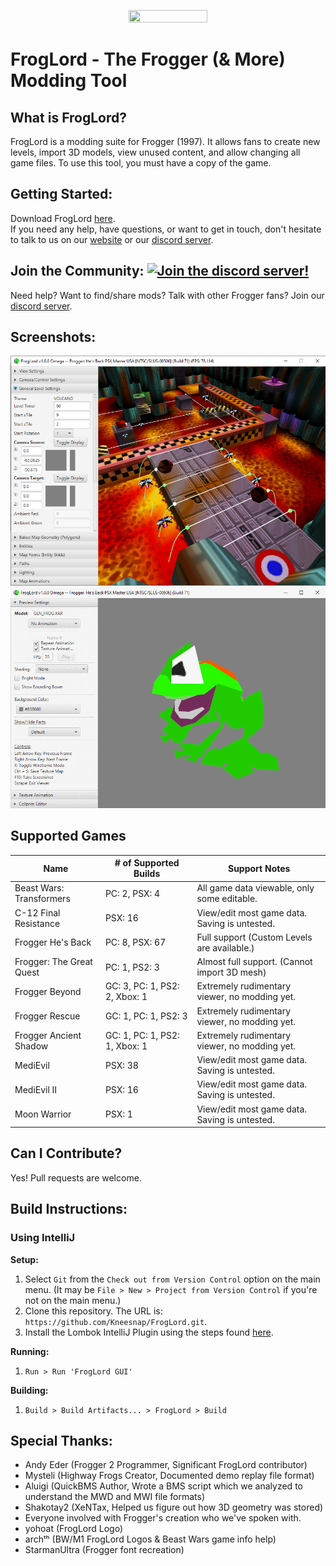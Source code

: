 <p align="center">
<img src="https://github.com/Kneesnap/FrogLord/blob/master/resources/graphics/logo-large.png?raw=true" width="50%" height="50%">
</p>

# FrogLord - The Frogger (& More) Modding Tool
## What is FrogLord?
FrogLord is a modding suite for Frogger (1997). It allows fans to create new levels, import 3D models, view unused content, and allow changing all game files.
To use this tool, you must have a copy of the game.

## Getting Started:
Download FrogLord [here](https://github.com/Kneesnap/FrogLord/releases).  
If you need any help, have questions, or want to get in touch, don't hesitate to talk to us on our [website](https://highwayfrogs.net/) or our [discord server](https://discord.gg/GSNCbCN).

## Join the Community: [![Join the discord server!](https://dcbadge.limes.pink/api/server/https://discord.gg/GSNCbCN)](https://discord.gg/GSNCbCN)
Need help? Want to find/share mods? Talk with other Frogger fans? Join our [discord server](https://discord.gg/GSNCbCN).

## Screenshots:
![MAP Viewer](/_repository/level-screenshot.png)
![MOF Viewer](/_repository/model-screenshot.png)

## Supported Games
| Name                     | # of Supported Builds         | Support Notes                                 |
|--------------------------|-------------------------------|-----------------------------------------------|
| Beast Wars: Transformers | PC: 2, PSX: 4                 | All game data viewable, only some editable.   |
| C-12 Final Resistance    | PSX: 16                       | View/edit most game data. Saving is untested. |
| Frogger He's Back        | PC: 8, PSX: 67                | Full support (Custom Levels are available.)   |
| Frogger: The Great Quest | PC: 1, PS2: 3                 | Almost full support. (Cannot import 3D mesh)  |
| Frogger Beyond           | GC: 3, PC: 1, PS2: 2, Xbox: 1 | Extremely rudimentary viewer, no modding yet. |
| Frogger Rescue           | GC: 1, PC: 1, PS2: 3          | Extremely rudimentary viewer, no modding yet. |
| Frogger Ancient Shadow   | GC: 1, PC: 1, PS2: 1, Xbox: 1 | Extremely rudimentary viewer, no modding yet. |
| MediEvil                 | PSX: 38                       | View/edit most game data. Saving is untested. |
| MediEvil II              | PSX: 16                       | View/edit most game data. Saving is untested. |
| Moon Warrior             | PSX: 1                        | View/edit most game data. Saving is untested. |

## Can I Contribute?
Yes! Pull requests are welcome.  

## Build Instructions:
### Using IntelliJ

**Setup:**
1. Select ``Git`` from the ``Check out from Version Control`` option on the main menu. (It may be ``File > New > Project from Version Control`` if you're not on the main menu.)  
2. Clone this repository. The URL is: ``https://github.com/Kneesnap/FrogLord.git``.
3. Install the Lombok IntelliJ Plugin using the steps found [here](https://projectlombok.org/setup/intellij).

**Running:**
1. ``Run > Run 'FrogLord GUI'``  

**Building:**
1. ``Build > Build Artifacts... > FrogLord > Build``

## Special Thanks:
 - Andy Eder (Frogger 2 Programmer, Significant FrogLord contributor)
 - Mysteli (Highway Frogs Creator, Documented demo replay file format)
 - Aluigi (QuickBMS Author, Wrote a BMS script which we analyzed to understand the MWD and MWI file formats)
 - Shakotay2 (XeNTax, Helped us figure out how 3D geometry was stored)
 - Everyone involved with Frogger's creation who we've spoken with.
 - yohoat (FrogLord Logo)
 - archᵗʰ (BW/M1 FrogLord Logos & Beast Wars game info help)
 - StarmanUltra (Frogger font recreation)